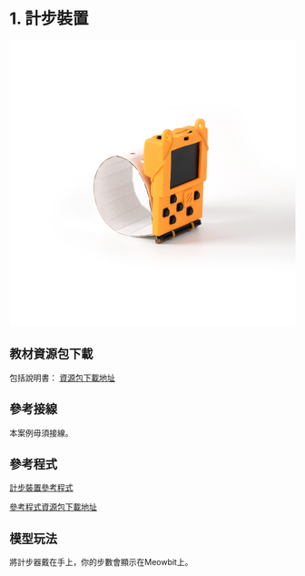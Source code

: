 # 1. 計步裝置

![](../../images/step.jpg)

## 教材資源包下載

包括說明書： [資源包下載地址](https://bit.ly/AIHealthCareSetBuildingGuide)

## 參考接線

本案例毋須接線。

## 參考程式

[計步裝置參考程式](https://makecode.com/_8y80L58cDYL2)

[參考程式資源包下載地址](https://bit.ly/AIHealthCareSetHex)


## 模型玩法

將計步器戴在手上，你的步數會顯示在Meowbit上。